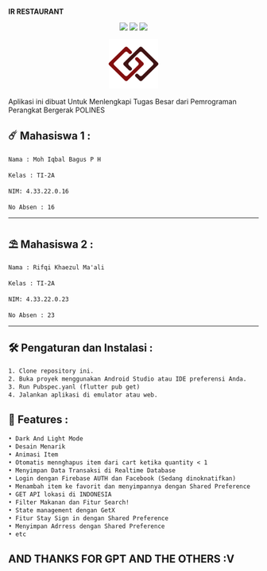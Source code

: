 <strong>IR RESTAURANT</strong>

 <p align="center">
  <img src="https://img.shields.io/github/stars/terminator791/IR_Restaurant">
  <img src="https://img.shields.io/github/forks/terminator791/IR_Restaurant">
  <img src="https://img.shields.io/github/last-commit/terminator791/IR_Restaurant?label=Last%20commit">
</p>

 <p align="center">
<img src="https://github.com/terminator791/IR_Restaurant/blob/master/logo.png" alt="Logo" width="100"/>
 </p>


Aplikasi ini dibuat Untuk Menlengkapi Tugas Besar dari Pemrograman Perangkat Bergerak POLINES

## ☄️ Mahasiswa 1 :
```
Nama : Moh Iqbal Bagus P H

Kelas : TI-2A

NIM: 4.33.22.0.16

No Absen : 16
```

----------------------------------------------

## ⛱️ Mahasiswa 2 :
```
Nama : Rifqi Khaezul Ma'ali

Kelas : TI-2A

NIM: 4.33.22.0.23

No Absen : 23
```
-----------------------------------------------


## 🛠️ Pengaturan dan Instalasi :
```
1. Clone repository ini.
2. Buka proyek menggunakan Android Studio atau IDE preferensi Anda.
3. Run Pubspec.yanl (flutter pub get)
4. Jalankan aplikasi di emulator atau web.
```

## 🚀 Features :
```
• Dark And Light Mode
• Desain Menarik
• Animasi Item
• Otomatis mennghapus item dari cart ketika quantity < 1
• Menyimpan Data Transaksi di Realtime Database
• Login dengan Firebase AUTH dan Facebook (Sedang dinoknatifkan)
• Menambah item ke favorit dan menyimpannya dengan Shared Preference
• GET API lokasi di INDONESIA
• Filter Makanan dan Fitur Search!
• State management dengan GetX
• Fitur Stay Sign in dengan Shared Preference
• Menyimpan Adrress dengan Shared Preference
• etc
```

## AND THANKS FOR GPT AND THE OTHERS :V

